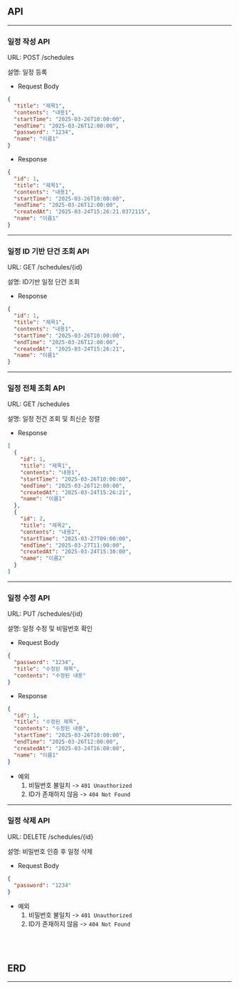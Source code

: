 
## **API**

---
### 일정 작성 API
URL: POST /schedules

설명: 일정 등록

- Request Body
```json
{
  "title": "제목1",
  "contents": "내용1",
  "startTime": "2025-03-26T10:00:00",
  "endTime": "2025-03-26T12:00:00",
  "password": "1234",
  "name": "이름1"
}
```

- Response
```json
{
  "id": 1,
  "title": "제목1",
  "contents": "내용1",
  "startTime": "2025-03-26T10:00:00",
  "endTime": "2025-03-26T12:00:00",
  "createdAt": "2025-03-24T15:26:21.0372115",
  "name": "이름1"
}
```
---

### 일정 ID 기반 단건 조회 API
URL: GET /schedules/{id}

설명: ID기반 일정 단건 조회

- Response
```json
{
  "id": 1,
  "title": "제목1",
  "contents": "내용1",
  "startTime": "2025-03-26T10:00:00",
  "endTime": "2025-03-26T12:00:00",
  "createdAt": "2025-03-24T15:26:21",
  "name": "이름1"
}
```
---

### 일정 전체 조회 API
URL: GET /schedules

설명: 일정 전건 조회 및 최신순 정렬

- Response
```json
[
  {
    "id": 1,
    "title": "제목1",
    "contents": "내용1",
    "startTime": "2025-03-26T10:00:00",
    "endTime": "2025-03-26T12:00:00",
    "createdAt": "2025-03-24T15:26:21",
    "name": "이름1"
  },
  {
    "id": 2,
    "title": "제목2",
    "contents": "내용2",
    "startTime": "2025-03-27T09:00:00",
    "endTime": "2025-03-27T11:00:00",
    "createdAt": "2025-03-24T15:30:00",
    "name": "이름2"
  }
]
```
---

### 일정 수정 API
URL: PUT /schedules/{id}

설명: 일정 수정 및 비밀번호 확인

- Request Body
```json
{
  "password": "1234",
  "title": "수정된 제목",
  "contents": "수정된 내용"
}
```

- Response
```json
{
  "id": 1,
  "title": "수정된 제목",
  "contents": "수정된 내용",
  "startTime": "2025-03-26T10:00:00",
  "endTime": "2025-03-26T12:00:00",
  "createdAt": "2025-03-24T16:00:00",
  "name": "이름1"
}
```
- 예외
    1. 비밀번호 불일치 -> `401 Unauthorized`
  2. ID가 존재하지 않음 -> `404 Not Found`

---

### 일정 삭제 API
URL: DELETE /schedules/{id}

설명: 비밀번호 인증 후 일정 삭제

- Request Body
```json
{
  "password": "1234"
}
```
- 예외
    1. 비밀번호 불일치 -> `401 Unauthorized`
    2. ID가 존재하지 않음 -> `404 Not Found`

<br>
<br>

## **ERD**

---
